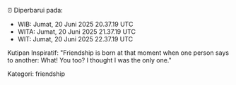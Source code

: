 ⏰ Diperbarui pada:
- WIB: Jumat, 20 Juni 2025 20.37.19 UTC
- WITA: Jumat, 20 Juni 2025 21.37.19 UTC
- WIT: Jumat, 20 Juni 2025 22.37.19 UTC

Kutipan Inspiratif:
"Friendship is born at that moment when one person says to another: What! You too? I thought I was the only one."


Kategori: friendship

